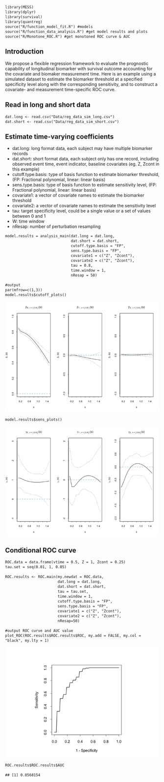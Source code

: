     library(MESS)
    library(dplyr)
    library(survival)
    library(quantreg)
    source("R/function_model_fit.R") #models
    source("R/function_data_analysis.R") #get model results and plots
    source("R/Monotone_ROC.R") #get monotoned ROC curve & AUC

## Introduction

We propose a flexible regression framework to evaluate the prognostic
capability of longitudinal biomarker with survival outcome accounting
for the covariate and biomaker measurement time. Here is an example
using a simulated dataset to estimate the biomarker threshold at a
specified specificity level along with the corresponding sensitivity,
and to construct a covariate- and measurement time-specific ROC curve.

## Read in long and short data

    dat.long <- read.csv("Data/reg_data_sim_long.csv")
    dat.short <- read.csv("Data/reg_data_sim_short.csv")

## Estimate time-varying coefficients

-   dat.long: long format data, each subject may have multiple biomarker
    records
-   dat.short: short format data, each subject only has one record,
    including observed event time, event indicator, baseline covariates
    (eg. Z, Zcont in this example)
-   cutoff.type.basis: type of basis function to estimate biomarker
    threshold, (FP: Fractional polynomial, linear: linear basis)
-   sens.type.basis: type of basis function to estimate sensitivity
    level, (FP: Fractional polynomial, linear: linear basis)
-   covariate1: a vector of covariate names to estimate the biomarker
    threshold
-   covariate2: a vector of covariate names to estimate the sensitivity
    level
-   tau: target specificity level, could be a single value or a set of
    values between 0 and 1
-   W: time window
-   nResap: number of perturbation resampling

<!-- -->

    model.results = analysis_main(dat.long = dat.long, 
                                  dat.short = dat.short, 
                                  cutoff.type.basis = "FP", 
                                  sens.type.basis = "FP", 
                                  covariate1 = c("Z", "Zcont"), 
                                  covariate2 = c("Z", "Zcont"), 
                                  tau = 0.8, 
                                  time.window = 1,
                                  nResap = 50)

    #output
    par(mfrow=c(1,3))
    model.results$cutoff_plots() 

![](README_files/figure-markdown_strict/unnamed-chunk-3-1.png)

    model.results$sens_plots()

![](README_files/figure-markdown_strict/unnamed-chunk-3-2.png)

## Conditional ROC curve

    ROC.data = data.frame(vtime = 0.5, Z = 1, Zcont = 0.25)
    tau.set = seq(0.01, 1, 0.05)

    ROC.results <- ROC.main(my.newdat = ROC.data,
                            dat.long = dat.long,
                            dat.short = dat.short, 
                            tau = tau.set, 
                            time.window = 1,
                            cutoff.type.basis = "FP",
                            sens.type.basis = "FP",
                            covariate1 = c("Z", "Zcont"), 
                            covariate2 = c("Z", "Zcont"),
                            nResap=50)

    #output ROC curve and AUC value
    plot_ROC(ROC.results$ROC.results$ROC, my.add = FALSE, my.col = "black", my.lty = 1)

![](README_files/figure-markdown_strict/unnamed-chunk-4-1.png)

    ROC.results$ROC.results$AUC

    ## [1] 0.8568154

